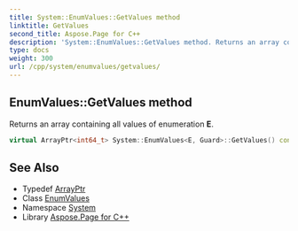 ```yaml
---
title: System::EnumValues::GetValues method
linktitle: GetValues
second_title: Aspose.Page for C++
description: 'System::EnumValues::GetValues method. Returns an array containing all values of enumeration E in C++.'
type: docs
weight: 300
url: /cpp/system/enumvalues/getvalues/
---
```

## EnumValues::GetValues method


Returns an array containing all values of enumeration **E**.

```cpp
virtual ArrayPtr<int64_t> System::EnumValues<E, Guard>::GetValues() const override
```

## See Also

* Typedef [ArrayPtr](../../arrayptr/)
* Class [EnumValues](../)
* Namespace [System](../../)
* Library [Aspose.Page for C++](../../../)
